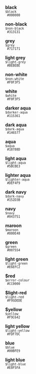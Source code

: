 <div class="guide-example--colour">
  <div class="guide-colour">
    <div class="swatch bg-black"></div>
    <p class="text"><strong>black</strong><br/>
      <small><code>$black<br/> #000000</code></small></p>
  </div>

  <div class="guide-colour">
    <div class="swatch bg-non-black"></div>
    <p class="text"><strong>non-black</strong><br/>
      <small><code>$non-black<br/> #313131</code></small></p>
  </div>

  <div class="guide-colour">
    <div class="swatch bg-grey"></div>
    <p class="text"><strong>grey</strong><br/>
      <small><code>$grey<br/> #717171</code></small></p>
  </div>

  <div class="guide-colour">
    <div class="swatch bg-light-grey"></div>
    <p class="text"><strong>light grey</strong><br/>
      <small><code>$light-grey<br/> #BEBEBE</code></small></p>
  </div>

  <div class="guide-colour">
    <div class="swatch bg-non-white"></div>
    <p class="text"><strong>non-white</strong><br/>
      <small><code>$non-white<br/> #F0F3F5</code></small></p>
  </div>

  <div class="guide-colour">
    <div class="swatch bg-white"></div>
    <p class="text"><strong>white</strong><br/>
      <small><code>$white<br/> #F0F3F5</code></small></p>
  </div>

  <div class="guide-colour">
    <div class="swatch bg-darker-aqua"></div>
    <p class="text"><strong>darker aqua</strong><br/>
      <small><code>$darker-aqua<br/> #115361</code></small></p>
  </div>

  <div class="guide-colour">
    <div class="swatch bg-dark-aqua"></div>
    <p class="text"><strong>dark aqua</strong><br/>
      <small><code>$dark-aqua<br/> #146577</code></small></p>
  </div>

  <div class="guide-colour">
    <div class="swatch bg-aqua"></div>
    <p class="text"><strong>aqua</strong><br/>
      <small><code>$aqua<br/> #18788D</code></small></p>
  </div>

  <div class="guide-colour">
    <div class="swatch bg-light-aqua"></div>
    <p class="text"><strong>light aqua</strong><br/>
      <small><code>$light-aqua<br/> #5BCBE3</code></small></p>
  </div>

  <div class="guide-colour">
    <div class="swatch bg-lighter-aqua"></div>
    <p class="text"><strong>lighter aqua</strong><br/>
      <small><code>$lighter-aqua<br/> #DEF4F9</code></small></p>
  </div>

  <div class="guide-colour">
    <div class="swatch bg-dark-navy"></div>
    <p class="text"><strong>dark navy</strong><br/>
      <small><code>$dark-navy<br/> #152D3B</code></small></p>
  </div>

  <div class="guide-colour">
    <div class="swatch bg-navy"></div>
    <p class="text"><strong>navy</strong><br/>
      <small><code>$navy<br/> #043751</code></small></p>
  </div>

  <div class="guide-colour">
    <div class="swatch bg-maroon"></div>
    <p class="text"><strong>maroon</strong><br/>
      <small><code>$maroon<br/> #880E48</code></small></p>
  </div>

  <div class="guide-colour">
    <div class="swatch bg-green"></div>
    <p class="text"><strong>green</strong><br/>
      <small><code>$green<br/> #007554</code></small></p>
  </div>

  <div class="guide-colour">
    <div class="swatch bg-light-green"></div>
    <p class="text"><strong>light green</strong><br/>
      <small><code>$light-green<br/> #E6EFC2</code></small></p>
  </div>

  <div class="guide-colour">
    <div class="swatch bg-red"></div>
    <p class="text"><strong>$red</strong><br/>
      <small><code>$error-colour<br/> #CC0000</code></small></p>
  </div>

  <div class="guide-colour">
    <div class="swatch bg-light-red"></div>
    <p class="text"><strong>$light-red</strong><br/>
      <small><code>$light-red<br/> #F9SDEDE</code></small></p>
  </div>

  <div class="guide-colour">
    <div class="swatch bg-yellow"></div>
    <p class="text"><strong>$yellow</strong><br/>
      <small><code>$yellow<br/> #F9C642</code></small></p>
  </div>

  <div class="guide-colour">
    <div class="swatch bg-light-yellow"></div>
    <p class="text"><strong>light yellow</strong><br/>
      <small><code>$light-yellow<br/> #FDF7DC</code></small></p>
  </div>

  <div class="guide-colour">
    <div class="swatch bg-blue"></div>
    <p class="text"><strong>blue</strong><br/>
      <small><code>$blue<br/> #00BFE9</code></small></p>
  </div>

  <div class="guide-colour">
    <div class="swatch bg-light-blue"></div>
    <p class="text"><strong>light blue</strong><br/>
      <small><code>$light-blue<br/> #E8F5FA</code></small></p>
  </div>
</div>
